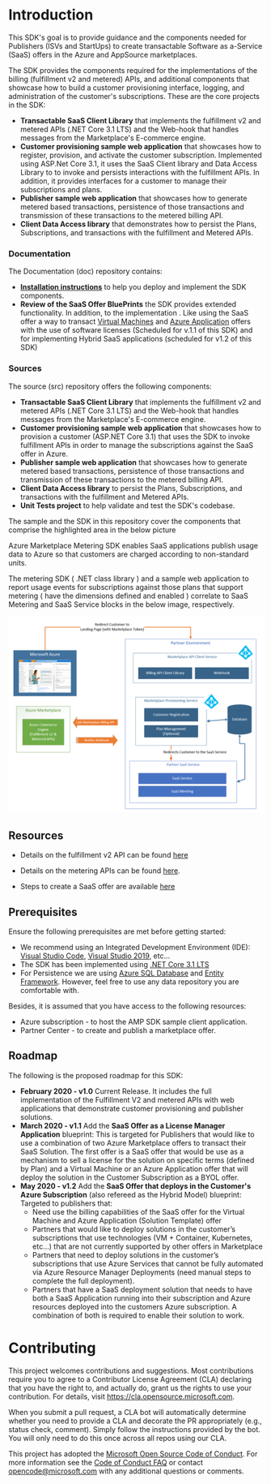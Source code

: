 # Introduction

This SDK's goal is to provide guidance and the components needed for Publishers (ISVs and StartUps) to create transactable Software as a-Service (SaaS) offers in the Azure and AppSource marketplaces.  

The SDK provides the components required for the implementations of the billing (fulfillment v2 and metered) APIs, and additional components that showcase how to build a customer provisioning interface, logging, and administration of the customer's subscriptions. These are the core projects in the SDK:  

- **Transactable SaaS Client Library** that implements the fulfillment v2 and metered APIs (.NET Core 3.1 LTS) and the Web-hook that handles messages from the Marketplace's E-commerce engine.
- **Customer provisioning sample web application** that showcases how to register, provision, and activate the customer subscription. Implemented using ASP.Net Core 3.1, it uses the SaaS Client library and Data Access Library to to invoke and persists interactions with the fulfillment APIs. In addition, it provides interfaces for a customer to manage their subscriptions and plans. 
- **Publisher sample web application** that showcases how to generate metered based transactions, persistence of those transactions and transmission of these transactions to the metered billing API. 
- **Client Data Access library** that demonstrates how to persist the Plans, Subscriptions, and transactions with the fulfillment and Metered APIs.


### Documentation 

The Documentation (doc) repository contains: 

- **[Installation instructions](./doc/Installation-Instructions.md)** to help you deploy and implement the SDK  components.  
- **Review of the SaaS Offer BluePrints** the SDK provides extended functionality. In addition, to the implementation . Like using the SaaS offer a way to transact [Virtual Machines](https://docs.microsoft.com/en-us/azure/marketplace/cloud-partner-portal/virtual-machine/cpp-virtual-machine-offer)  and [Azure Application](https://docs.microsoft.com/en-us/azure/marketplace/cloud-partner-portal/azure-applications/cpp-azure-app-offer) offers with the use of software licenses (Scheduled for v.1.1 of this SDK) and for implementing Hybrid SaaS applications (scheduled for v1.2 of this SDK)

### Sources 

The source (src) repository offers the following components: 

- **Transactable SaaS Client Library** that implements the fulfillment v2 and metered APIs (.NET Core 3.1 LTS) and the Web-hook that handles messages from the Marketplace's E-commerce engine.
- **Customer provisioning sample web application** that showcases how to provision a customer (ASP.NET Core 3.1) that uses the SDK to invoke fulfillment APIs in order to manage the subscriptions against the SaaS offer in Azure.
- **Publisher sample web application** that showcases how to generate metered based transactions, persistence of those transactions and transmission of these transactions to the metered billing API. 
- **Client Data Access library** to persist the Plans, Subscriptions, and transactions with the fulfillment and Metered APIs.
- **Unit Tests project** to help validate and test the SDK's codebase. 

The sample and the SDK in this repository cover the components that comprise the highlighted area in the below picture

Azure Marketplace Metering SDK enables SaaS applications publish usage data to Azure so that customers are charged  according to non-standard units. 

The metering SDK ( .NET class library ) and a sample web application to report usage events for subscriptions against those plans that support metering ( have the dimensions defined and enabled ) correlate to SaaS Metering and SaaS Service blocks in the below image, respectively.

![Usecase](./docs/images/UseCaseSaaSAPIs.png)


## Resources

- Details on the fulfillment v2 API can be found [here](https://docs.microsoft.com/en-us/azure/marketplace/partner-center-portal/pc-saas-fulfillment-api-v2#update-a-subscription) 

- Details on the metering APIs can be found [here](https://docs.microsoft.com/en-us/azure/marketplace/partner-center-portal/marketplace-metering-service-apis).

- Steps to create a SaaS offer are available [here](https://docs.microsoft.com/en-us/azure/marketplace/partner-center-portal/create-new-saas-offer)

## Prerequisites

Ensure the following prerequisites are met before getting started:

- We recommend using an Integrated Development Environment (IDE):  [Visual Studio Code](https://code.visualstudio.com/),  [Visual Studio 2019](https://visualstudio.microsoft.com/thank-you-downloading-visual-studio/?sku=Community&rel=16#), etc...
- The SDK has been implemented using [.NET Core 3.1 LTS](https://download.visualstudio.microsoft.com/download/pr/639f7cfa-84f8-48e8-b6c9-82634314e28f/8eb04e1b5f34df0c840c1bffa363c101/dotnet-sdk-3.1.100-win-x64.exe)
- For Persistence we are using [Azure SQL Database](https://azure.microsoft.com/en-us/services/sql-database/) and [Entity Framework](https://docs.microsoft.com/en-us/ef/). However, feel free to use any data repository you are comfortable with.  

Besides, it is assumed that you have access to the following resources:
- Azure subscription - to host the AMP SDK sample client application.
- Partner Center - to create and publish a marketplace offer.

## Roadmap

The following is the proposed roadmap for this SDK: 

- **February 2020 - v1.0** Current Release. It includes the full implementation of the Fulfillment V2 and metered APIs with web applications that demonstrate customer provisioning and publisher solutions. 
- **March 2020 - v1.1** Add the **SaaS Offer as a License Manager Application** blueprint: This is targeted for Publishers that would like to use a combination of two Azure Marketplace offers to transact their SaaS Solution.  The first offer is a SaaS offer that would be use as a mechanism to sell a license for the solution on specific terms (defined by Plan) and a Virtual Machine or an Azure Application offer that will deploy the solution in the Customer Subscription as a BYOL offer.   
- **May 2020 - v1.2** Add the **SaaS Offer that deploys in the Customer's Azure Subscription** (also refereed as the Hybrid Model) blueprint: Targeted to publishers that:
	- Need use the billing capabilities of the SaaS offer for the Virtual Machine and Azure Application (Solution Template) offer
	- Partners that would like to deploy solutions in the customer’s subscriptions that use technologies (VM + Container, Kubernetes, etc…) that are not currently supported by other offers in Marketplace
	- Partners that need to deploy solutions in the customer’s subscriptions that use Azure Services that cannot be fully automated via Azure Resource Manager Deployments (need manual steps to complete the full deployment). 
	- Partners that have a SaaS deployment solution that needs to have both a SaaS Application running into their subscription and Azure resources deployed into the customers Azure subscription. A combination of both is required to enable their solution to work.


# Contributing

This project welcomes contributions and suggestions.  Most contributions require you to agree to a
Contributor License Agreement (CLA) declaring that you have the right to, and actually do, grant us
the rights to use your contribution. For details, visit https://cla.opensource.microsoft.com.

When you submit a pull request, a CLA bot will automatically determine whether you need to provide
a CLA and decorate the PR appropriately (e.g., status check, comment). Simply follow the instructions
provided by the bot. You will only need to do this once across all repos using our CLA.

This project has adopted the [Microsoft Open Source Code of Conduct](https://opensource.microsoft.com/codeofconduct/).
For more information see the [Code of Conduct FAQ](https://opensource.microsoft.com/codeofconduct/faq/) or
contact [opencode@microsoft.com](mailto:opencode@microsoft.com) with any additional questions or comments.
